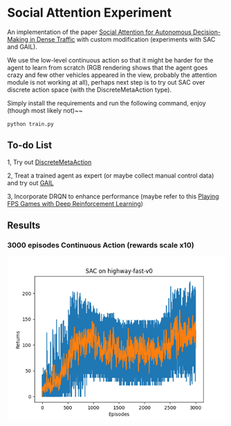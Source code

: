 # Social Attention Experiment

An implementation of the paper [Social Attention for Autonomous Decision-Making in Dense Traffic](https://arxiv.org/pdf/1911.12250.pdf) with custom modification (experiments with SAC and GAIL).

We use the low-level continuous action so that it might be harder for the agent to learn from scratch (RGB rendering shows that the agent goes crazy and few other vehicles appeared in the view, probably the attention module is not working at all), perhaps next step is to try out SAC over discrete action space (with the DiscreteMetaAction type).

Simply install the requirements and run the following command, enjoy (though most likely not)~~ 

```
python train.py
```

## To-do List

1, Try out [DiscreteMetaAction](http://highway-env.farama.org/actions/#discrete-meta-actions)

2, Treat a trained agent as expert (or maybe collect manual control data) and try out [GAIL](https://arxiv.org/pdf/1606.03476.pdf) 

3, Incorporate DRQN to enhance performance (maybe refer to this [Playing FPS Games with Deep Reinforcement Learning](https://arxiv.org/pdf/1609.05521.pdf))

## Results

### 3000 episodes Continuous Action (rewards scale x10)

![image](./result01.png)


